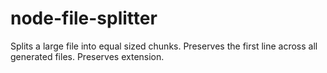 # node-file-splitter
Splits a large file into equal sized chunks. Preserves the first line across all generated files. Preserves extension.


